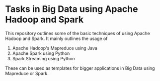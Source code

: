 # Tasks in Big Data using Apache Hadoop and Spark

This repository outlines some of the basic techniques of using Apache Hadoop and Spark. It mainly outlines the usage of
1. Apache Hadoop's Mapreduce using Java
2. Apache Spark using Python
3. Spark Streaming using Python

These can be used as templates for bigger applications in Big Data using Mapreduce or Spark.